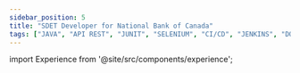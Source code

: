 ```yaml
---
sidebar_position: 5
title: "SDET Developer for National Bank of Canada"
tags: ["JAVA", "API REST", "JUNIT", "SELENIUM", "CI/CD", "JENKINS", "DOCKER", "INTELLIJ", "GIT", "BITBUCKET", "KAFKA", "MQ", "SWAGGER", "GHERKIN", "XML"]
---
```


import Experience from '@site/src/components/experience';

<Experience title={frontMatter.title} />